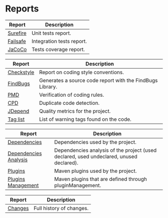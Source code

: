 # Reports


|Report|Description|
|---|---|
|[Surefire][surefire]|Unit tests report.|
|[Failsafe][failsafe]|Integration tests report.|
|[JaCoCo][jacoco]|Tests coverage report.|


|Report|Description|
|---|---|
|[Checkstyle][checkstyle]|Report on coding style conventions.|
|[FindBugs][findbugs]|Generates a source code report with the FindBugs Library.|
|[PMD][pmd]|Verification of coding rules.|
|[CPD][cpd]|Duplicate code detection.|
|[JDepend][jdepend]|Quality metrics for the project.|
|[Tag list][taglist]|List of warning tags found on the code.|


|Report|Description|
|---|---|
|[Dependencies][dependencies]|Dependencies used by the project.|
|[Dependencies Analysis][dependency-analysis]|Dependencies analysis of the project (used declared, used undeclared, unused declared).|
|[Plugins][plugins]|Maven plugins used by the project.|
|[Plugins Management][plugins-manage]|Maven plugins that are defined through pluginManagement.|


|Report|Description|
|---|---|
|[Changes][changes]|Full history of changes.|

[changes]: ./changes-report.html
[checkstyle]: ./checkstyle.html
[cpd]: ./cpd.html
[dependencies]: ./dependencies.html
[dependency-analysis]: ./dependency-analysis.html
[failsafe]: ./failsafe-report.html
[findbugs]: ./findbugs.html
[jacoco]: ./jacoco/index.html
[jdepend]: ./jdepend-report.html
[pmd]: ./pmd.html
[plugins]: ./plugins.html
[plugins-manage]: ./plugin-management.html
[surefire]: ./surefire-report.html
[taglist]: ./taglist.html
